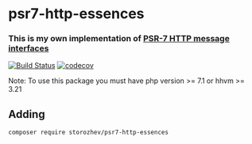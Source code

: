 # psr7-http-essences
### This is my own implementation of [PSR-7 HTTP message interfaces](https://www.php-fig.org/psr/psr-7/)

[![Build Status](https://travis-ci.com/storozhev/psr7-http-message.svg?branch=master)](https://travis-ci.com/storozhev/psr7-http-message)
[![codecov](https://codecov.io/gh/storozhev/psr7-http-message/branch/master/graph/badge.svg)](https://codecov.io/gh/storozhev/psr7-http-message)

Note: To use this package you must have php version >= 7.1 or hhvm >= 3.21

## Adding
`composer require storozhev/psr7-http-essences`

